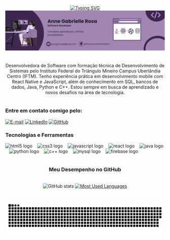 <div align="center">
  <a href="https://git.io/typing-svg">
    <img src="https://readme-typing-svg.demolab.com?font=Fira+Code&weight=500&size=22&pause=1000&color=A186B4&center=true&vCenter=true&random=false&width=524&lines=%E2%8A%B9+Ol%C3%A1,+me+chamo+Anne!+%CB%99%E1%B5%95%CB%99+%E2%8A%B9+" alt="Typing SVG">
  </a>
</div>

<img align="center" alt="" src="./src/header.png">

#

<p align="center">Desenvolvedora de Software com formação técnica de Desenvolvimento de Sistemas pelo Instituto Federal do Triângulo Mineiro Campus Uberlândia Centro (IFTM). Tenho experiência prática em desenvolvimento mobile com React Native e JavaScript, além de conhecimento em SQL, bancos de dados, Java, Python e C++. Estou sempre em busca de aprendizado e novos desafios na área de tecnologia.</p>

#

<img align="right" alt="" height="190px" src="https://camo.githubusercontent.com/8b4fe338a03c65215703c7c951684f1ecd8f313f483eeb1328ce72e1d916c676/68747470733a2f2f692e70696e696d672e636f6d2f6f726967696e616c732f65642f66392f31382f65646639313832306634356563383863376464393964363839643336623765382e676966">

<h3 align="left">Entre em contato comigo pelo:</h3>

[![E-mail](https://img.shields.io/badge/-Email-000?style=for-the-badge&logo=microsoft-outlook&logoColor=A186B4&color=000)](mailto:annegnrosa@gmail.com)
[![LinkedIn](https://img.shields.io/badge/-LinkedIn-000?style=for-the-badge&logo=linkedin&logoColor=A186B4&color=000)](https://www.linkedin.com/in/anne-gabrielle-rosa-3b309b335)
[![GitHub](https://img.shields.io/badge/-GitHub-000?style=for-the-badge&logo=github&logoColor=A186B4&color=000)](https://github.com/AnnerGabrii)

<h3 align="left">Tecnologias e Ferramentas</h3>

<div align="left">
  <img src="https://cdn.jsdelivr.net/gh/devicons/devicon/icons/html5/html5-original.svg" height="25" alt="html5 logo"  />
  <img width="8" />
  <img src="https://cdn.jsdelivr.net/gh/devicons/devicon/icons/css3/css3-original.svg" height="25" alt="css3 logo"  />
  <img width="8" />
  <img src="https://cdn.jsdelivr.net/gh/devicons/devicon/icons/javascript/javascript-plain.svg" height="25" alt="javascript logo"  />
  <img width="8" />
  <img src="https://cdn.jsdelivr.net/gh/devicons/devicon/icons/react/react-original.svg" height="25" alt="react logo"  />
  <img width="8" />
  <img src="https://cdn.jsdelivr.net/gh/devicons/devicon/icons/java/java-original.svg" height="25" alt="java logo"  />
  <img width="8" />
  <img src="https://cdn.jsdelivr.net/gh/devicons/devicon/icons/python/python-original.svg" height="25" alt="python logo"  />
  <img width="8" />
  <img src="https://cdn.jsdelivr.net/gh/devicons/devicon/icons/cplusplus/cplusplus-original.svg" height="25" alt="c++ logo"  />
  <img width="8" />
  <img src="https://cdn.jsdelivr.net/gh/devicons/devicon/icons/mysql/mysql-original.svg" height="25" alt="mysql logo"  />
  <img width="8" />
  <img src="https://cdn.jsdelivr.net/gh/devicons/devicon/icons/firebase/firebase-plain.svg" height="25" alt="firebase logo"  />
  <img width="8" />
</div>

#

<div style="text-align: center;" align="center">
  <h3> Meu Desempenho no GitHub</h3>
  <br>
  <img src="https://github-readme-stats-git-masterrstaa-rickstaa.vercel.app/api?username=AnnerGabrii&hide_title=true&show_icons=true&include_all_commits=false&count_private=true&line_height=25&hide=issues&bg_color=000&title_color=A186B4&text_color=#FFF&border_radius=3&border_color=A186B4&icon_color=A186B4&theme=jolly" alt="GitHub stats">

  <a href="https://github.com/AnnerGabrii/github-readme-stats">
    <img src="https://github-readme-stats-git-masterrstaa-rickstaa.vercel.app/api/top-langs/?username=AnnerGabrii&line_height=10&card_width=290&layout=compact&hide_title=false&count_private=true&langs_count=4&show_icons=true&title_color=A186B4&hide=html,scss,less&bg_color=000&text_color=8B8B8B&border_radius=3&border_color=A186B4&count_private=true&langs_color_Java=8C4DB8&langs_color_JavaScript=822EBD" alt="Most Used Languages">
  </a>
</div>

#

<picture align="center">
  <source media="(prefers-color-scheme: dark)" srcset="https://raw.githubusercontent.com/AnnerGabrii/AnnerGabrii/output/github-contribution-grid-snake-dark.svg">
  <source media="(prefers-color-scheme: light)" srcset="https://raw.githubusercontent.com/AnnerGabrii/AnnerGabrii/output/github-contribution-grid-snake-dark.svg">
  <img align="center" alt="github contribution grid snake animation" src="https://raw.githubusercontent.com/AnnerGabrii/AnnerGabrii/output/github-contribution-grid-snake.svg">
</picture>
